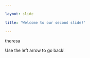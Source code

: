 ```yaml
---

layout: slide

title: "Welcome to our second slide!"

---
```


theresa

Use the left arrow to go back!
